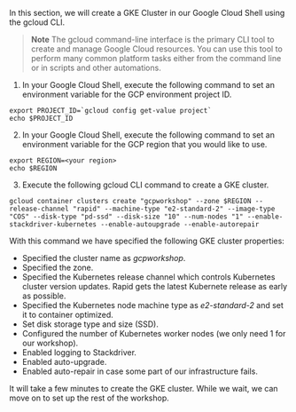 In this section, we will create a GKE Cluster in our Google Cloud Shell using the gcloud CLI.

> **Note** The gcloud command-line interface is the primary CLI tool to create and manage Google Cloud resources. You can use this tool to perform many common platform tasks either from the command line or in scripts and other automations.

1. In your Google Cloud Shell, execute the following command to set an environment variable for the GCP environment project ID.

```
export PROJECT_ID=`gcloud config get-value project`
echo $PROJECT_ID
```

2. In your Google Cloud Shell, execute the following command to set an environment variable for the GCP region that you would like to use.

```
export REGION=<your region>
echo $REGION
```

3. Execute the following gcloud CLI command to create a GKE cluster.

```
gcloud container clusters create "gcpworkshop" --zone $REGION --release-channel "rapid" --machine-type "e2-standard-2" --image-type "COS" --disk-type "pd-ssd" --disk-size "10" --num-nodes "1" --enable-stackdriver-kubernetes --enable-autoupgrade --enable-autorepair
```

With this command we have specified the following GKE cluster properties: 

- Specified the cluster name as _gcpworkshop_.
- Specified the zone.
- Specified the Kubernetes release channel which controls Kubernetes cluster version updates. Rapid gets the latest Kubernete release as early as possible.
- Specified the Kubernetes node machine type as _e2-standard-2_ and set it to container optimized.
- Set disk storage type and size (SSD).
- Configured the number of Kubernetes worker nodes (we only need 1 for our workshop).
- Enabled logging to Stackdriver.
- Enabled auto-upgrade.
- Enabled auto-repair in case some part of our infrastructure fails.

It will take a few minutes to create the GKE cluster. While we wait, we can move on to set up the rest of the workshop.

